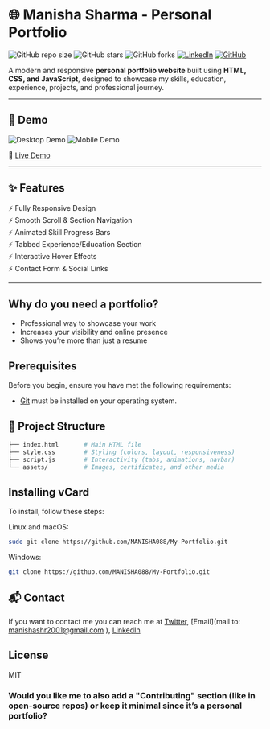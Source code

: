 # 🌐 Manisha Sharma - Personal Portfolio

![GitHub repo size](https://img.shields.io/github/repo-size/MANISHA088/My-Portfolio/)
![GitHub stars](https://img.shields.io/github/stars/MANISHA088/My-Portfolio?style=social)
![GitHub forks](https://img.shields.io/github/forks/MANISHA088/My-Portfolio?style=social)
[![LinkedIn](https://img.shields.io/badge/LinkedIn-Connect-blue)](https://www.linkedin.com/in/manisha-da08/)
[![GitHub](https://img.shields.io/badge/GitHub-Follow-black)](https://github.com/MANISHA088)

A modern and responsive **personal portfolio website** built using **HTML, CSS, and JavaScript**, designed to showcase my skills, education, experience, projects, and professional journey.

---

## 📸 Demo

![Desktop Demo](./website-demo-image/desktop.png "Desktop Demo")
![Mobile Demo](./website-demo-image/mobile.png "Mobile Demo")

🔗 [Live Demo](https://MANISHA088.github.io/My-Portfolio/)


---

## ✨ Features

⚡️ Fully Responsive Design  
⚡️ Smooth Scroll & Section Navigation  
⚡️ Animated Skill Progress Bars  
⚡️ Tabbed Experience/Education Section  
⚡️ Interactive Hover Effects  
⚡️ Contact Form & Social Links  

---

## Why do you need a portfolio?

- Professional way to showcase your work
- Increases your visibility and online presence
- Shows you’re more than just a resume

## Prerequisites

Before you begin, ensure you have met the following requirements:

* [Git](https://git-scm.com/downloads "Download Git") must be installed on your operating system.


## 📂 Project Structure

```bash
├── index.html       # Main HTML file
├── style.css        # Styling (colors, layout, responsiveness)
├── script.js        # Interactivity (tabs, animations, navbar)
└── assets/          # Images, certificates, and other media
```

## Installing vCard

To install, follow these steps:

Linux and macOS:

```bash
sudo git clone https://github.com/MANISHA088/My-Portfolio.git
```

Windows:

```bash
git clone https://github.com/MANISHA088/My-Portfolio.git
```

## 📬 Contact

If you want to contact me you can reach me at [Twitter](https://www.x.com/codewithsadee_), [Email](mail to: manishashr2001@gmail.com ), [LinkedIn](https://www.linkedin.com/in/manisha-da08)

## License

MIT

### Would you like me to also **add a "Contributing" section** (like in open-source repos) or keep it minimal since it’s a personal portfolio?
